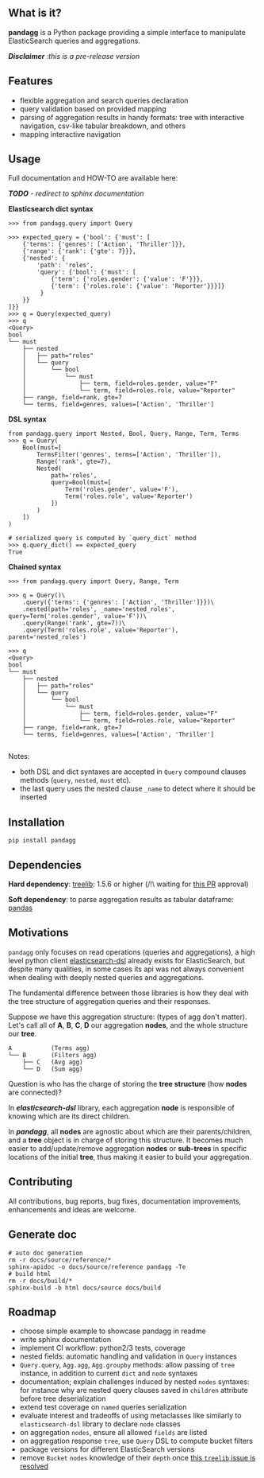 ## What is it?

**pandagg** is a Python package providing a simple interface to manipulate ElasticSearch queries and aggregations.

***Disclaimer*** *:this is a pre-release version*
## Features

- flexible aggregation and search queries declaration
- query validation based on provided mapping
- parsing of aggregation results in handy formats: tree with interactive navigation, csv-like tabular breakdown, and others
- mapping interactive navigation


## Usage

Full documentation and HOW-TO are available here: 

***TODO** - redirect to sphinx documentation*

**Elasticsearch dict syntax**
```
>>> from pandagg.query import Query

>>> expected_query = {'bool': {'must': [
    {'terms': {'genres': ['Action', 'Thriller']}},
    {'range': {'rank': {'gte': 7}}},
    {'nested': {
        'path': 'roles',
        'query': {'bool': {'must': [
            {'term': {'roles.gender': {'value': 'F'}}},
            {'term': {'roles.role': {'value': 'Reporter'}}}]}
         }
    }}
]}}
>>> q = Query(expected_query)
>>> q
<Query>
bool
└── must
    ├── nested
    │   ├── path="roles"
    │   └── query
    │       └── bool
    │           └── must
    │               ├── term, field=roles.gender, value="F"
    │               └── term, field=roles.role, value="Reporter"
    ├── range, field=rank, gte=7
    └── terms, field=genres, values=['Action', 'Thriller']
```

**DSL syntax**
```
from pandagg.query import Nested, Bool, Query, Range, Term, Terms
>>> q = Query(
    Bool(must=[
        TermsFilter('genres', terms=['Action', 'Thriller']),
        Range('rank', gte=7),
        Nested(
            path='roles', 
            query=Bool(must=[
                Term('roles.gender', value='F'),
                Term('roles.role', value='Reporter')
            ])
        )
    ])
)

# serialized query is computed by `query_dict` method
>>> q.query_dict() == expected_query
True
```

**Chained syntax**

```
>>> from pandagg.query import Query, Range, Term

>>> q = Query()\
    .query({'terms': {'genres': ['Action', 'Thriller']}})\
    .nested(path='roles', _name='nested_roles', query=Term('roles.gender', value='F'))\
    .query(Range('rank', gte=7))\
    .query(Term('roles.role', value='Reporter'), parent='nested_roles')

>>> q
<Query>
bool
└── must
    ├── nested
    │   ├── path="roles"
    │   └── query
    │       └── bool
    │           └── must
    │               ├── term, field=roles.gender, value="F"
    │               └── term, field=roles.role, value="Reporter"
    ├── range, field=rank, gte=7
    └── terms, field=genres, values=['Action', 'Thriller']
     
```
Notes:
 - both DSL and dict syntaxes are accepted in `Query` compound clauses methods (`query`, `nested`, `must` etc).
 - the last query uses the nested clause `_name` to detect where it should be inserted

## Installation
```
pip install pandagg
```

## Dependencies
**Hard dependency**: [treelib](https://pypi.org/project/treelib/): 1.5.6 or higher (/!\ waiting for [this PR](https://github.com/caesar0301/treelib/pull/120) approval)

**Soft dependency**: to parse aggregation results as tabular dataframe: [pandas](https://github.com/pandas-dev/pandas/)

## Motivations

`pandagg` only focuses on read operations (queries and aggregations), a 
high level python client [elasticsearch-dsl](https://github.com/elastic/elasticsearch-dsl-py) already exists for ElasticSearch, 
but despite many qualities, in some cases its api was not always convenient when dealing with deeply 
nested queries and aggregations.

The fundamental difference between those libraries is how they deal with the tree structure of aggregation queries
and their responses.

Suppose we have this aggregation structure: (types of agg don't matter). Let's call all of **A**, **B**, **C**, **D** our aggregation **nodes**, and the whole structure our **tree**.
```
A           (Terms agg)
└── B       (Filters agg)
    ├── C   (Avg agg)
    └── D   (Sum agg)
```


Question is who has the charge of storing the **tree structure** (how **nodes** are connected)?

In ***elasticsearch-dsl*** library, each aggregation **node** is responsible of knowing which are its direct children.

In ***pandagg***, all **nodes** are agnostic about which are their parents/children, and a **tree** object is in charge
of storing this structure. It becomes much easier to add/update/remove aggregation **nodes** or **sub-trees** in
specific locations of the initial **tree**, thus making it easier to build your aggregation.

## Contributing

All contributions, bug reports, bug fixes, documentation improvements, enhancements and ideas are welcome.


## Generate doc
```
# auto doc generation
rm -r docs/source/reference/*
sphinx-apidoc -o docs/source/reference pandagg -Te
# build html
rm -r docs/build/*
sphinx-build -b html docs/source docs/build
```

## Roadmap

- choose simple example to showcase pandagg in readme
- write sphinx documentation
- implement CI workflow: python2/3 tests, coverage
- nested fields: automatic handling and validation in `Query` instances
- `Query.query`, `Agg.agg`, `Agg.groupby` methods: allow passing of `tree` instance, in addition to current `dict` and `node` syntaxes
- documentation; explain challenges induced by nested `nodes` syntaxes: for instance why are nested query clauses
saved in `children` attribute before tree deserialization
- extend test coverage on `named` queries serialization
- evaluate interest and tradeoffs of using metaclasses like similarly to `elasticsearch-dsl` library to declare `node` classes
- on aggregation `nodes`, ensure all allowed `fields` are listed
- on aggregation response `tree`, use `Query` DSL to compute bucket filters
- package versions for different ElasticSearch versions
- remove `Bucket` `nodes` knowledge of their `depth` once [this `treelib` issue is resolved](https://github.com/caesar0301/treelib/issues/149)